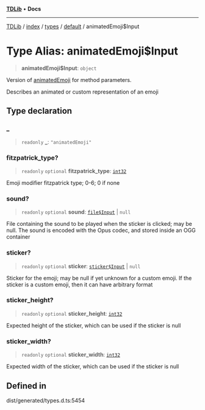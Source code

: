 [**TDLib**](../../../../../../README.md) • **Docs**

***

[TDLib](../../../../../../modules.md) / [index](../../../../../README.md) / [types](../../../README.md) / [default](../README.md) / animatedEmoji$Input

# Type Alias: animatedEmoji$Input

> **animatedEmoji$Input**: `object`

Version of [animatedEmoji](animatedEmoji.md) for method parameters.

Describes an animated or custom representation of an emoji

## Type declaration

### \_

> `readonly` **\_**: `"animatedEmoji"`

### fitzpatrick\_type?

> `readonly` `optional` **fitzpatrick\_type**: [`int32`](int32.md)

Emoji modifier fitzpatrick type; 0-6; 0 if none

### sound?

> `readonly` `optional` **sound**: [`file$Input`](file$Input.md) \| `null`

File containing the sound to be played when the sticker is clicked; may be null. The sound is encoded with the Opus codec, and stored inside an OGG container

### sticker?

> `readonly` `optional` **sticker**: [`sticker$Input`](sticker$Input.md) \| `null`

Sticker for the emoji; may be null if yet unknown for a custom emoji. If the sticker is a custom emoji, then it can have arbitrary format

### sticker\_height?

> `readonly` `optional` **sticker\_height**: [`int32`](int32.md)

Expected height of the sticker, which can be used if the sticker is null

### sticker\_width?

> `readonly` `optional` **sticker\_width**: [`int32`](int32.md)

Expected width of the sticker, which can be used if the sticker is null

## Defined in

dist/generated/types.d.ts:5454

